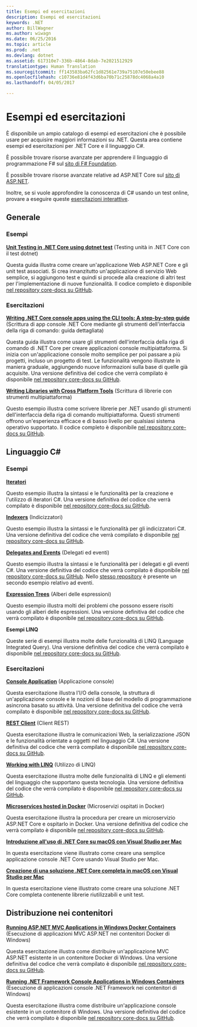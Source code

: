 ```yaml
---
title: Esempi ed esercitazioni
description: Esempi ed esercitazioni
keywords: .NET
author: BillWagner
ms.author: wiwagn
ms.date: 06/25/2016
ms.topic: article
ms.prod: .net
ms.devlang: dotnet
ms.assetid: 617310e7-336b-4864-8dab-7e2021512929
translationtype: Human Translation
ms.sourcegitcommit: ff143583ba62fc1d82561e739a75107e50ebee88
ms.openlocfilehash: c10736e81d4f43d6ba70b71c25878dc4068a4a10
ms.lasthandoff: 04/05/2017

---
```


# <a name="samples-and-tutorials"></a>Esempi ed esercitazioni

È disponibile un ampio catalogo di esempi ed esercitazioni che è possibile usare per acquisire maggiori informazioni su .NET. Questa area contiene esempi ed esercitazioni per .NET Core e il linguaggio C#.

È possibile trovare risorse avanzate per apprendere il linguaggio di programmazione F# sul [sito di F# Foundation](http://fsharp.org/learn.html). 

È possibile trovare risorse avanzate relative ad ASP.NET Core sul [sito di ASP.NET](https://docs.microsoft.com/aspnet/core/tutorials/).

Inoltre, se si vuole approfondire la conoscenza di C# usando un test online, provare a eseguire queste [esercitazioni interattive](http://go.microsoft.com/fwlink/?LinkId=817234).

## <a name="general"></a>Generale

### <a name="samples"></a>Esempi

**[Unit Testing in .NET Core using dotnet test](../core/testing/unit-testing-with-dotnet-test.md)** (Testing unità in .NET Core con il test dotnet)

Questa guida illustra come creare un'applicazione Web ASP.NET Core e gli unit test associati. Si crea innanzitutto un'applicazione di servizio Web semplice, si aggiungono test e quindi si procede alla creazione di altri test per l'implementazione di nuove funzionalità. Il codice completo è disponibile [nel repository core-docs su GitHub](https://github.com/dotnet/docs/tree/master/samples/core/getting-started/unit-testing-using-dotnet-test).

### <a name="tutorials"></a>Esercitazioni

**[Writing .NET Core console apps using the CLI tools: A step-by-step guide](../core/tutorials/using-with-xplat-cli.md)** (Scrittura di app console .NET Core mediante gli strumenti dell'interfaccia della riga di comando: guida dettagliata)

Questa guida illustra come usare gli strumenti dell'interfaccia della riga di comando di .NET Core per creare applicazioni console multipiattaforma.  Si inizia con un'applicazione console molto semplice per poi passare a più progetti, incluso un progetto di test. Le funzionalità vengono illustrate in maniera graduale, aggiungendo nuove informazioni sulla base di quelle già acquisite. Una versione definitiva del codice che verrà compilato è disponibile [nel repository core-docs su GitHub](https://github.com/dotnet/docs/tree/master/samples/core/console-apps).

**[Writing Libraries with Cross Platform Tools](../core/tutorials/libraries.md)** (Scrittura di librerie con strumenti multipiattaforma)

Questo esempio illustra come scrivere librerie per .NET usando gli strumenti dell'interfaccia della riga di comando multipiattaforma.  Questi strumenti offrono un'esperienza efficace e di basso livello per qualsiasi sistema operativo supportato.
Il codice completo è disponibile [nel repository core-docs su GitHub](https://github.com/dotnet/docs/tree/master/samples/framework/libraries/frameworks-library).

## <a name="c-language"></a>Linguaggio C#

### <a name="samples"></a>Esempi

**[Iteratori](../csharp/iterators.md)**

Questo esempio illustra la sintassi e le funzionalità per la creazione e l'utilizzo di iteratori C#. Una versione definitiva del codice che verrà compilato è disponibile [nel repository core-docs su GitHub](https://github.com/dotnet/docs/tree/master/samples/csharp/iterators).

**[Indexers](../csharp/indexers.md)** (Indicizzatori)

Questo esempio illustra la sintassi e le funzionalità per gli indicizzatori C#. Una versione definitiva del codice che verrà compilato è disponibile [nel repository core-docs su GitHub](https://github.com/dotnet/docs/tree/master/samples/csharp/indexers).

**[Delegates and Events](../csharp/delegates-events.md)** (Delegati ed eventi)

Questo esempio illustra la sintassi e le funzionalità per i delegati e gli eventi C#. Una versione definitiva del codice che verrà compilato è disponibile [nel repository core-docs su GitHub](https://github.com/dotnet/docs/tree/master/samples/csharp/delegates-and-events). Nello [stesso repository](https://github.com/dotnet/docs/tree/master/samples/csharp/events) è presente un secondo esempio relativo ad eventi.

**[Expression Trees](../csharp/expression-trees.md)** (Alberi delle espressioni)

Questo esempio illustra molti dei problemi che possono essere risolti usando gli alberi delle espressioni. Una versione definitiva del codice che verrà compilato è disponibile [nel repository core-docs su GitHub](https://github.com/dotnet/docs/tree/master/samples/csharp/expression-trees).

**Esempi LINQ**

Queste serie di esempi illustra molte delle funzionalità di LINQ (Language Integrated Query).  Una versione definitiva del codice che verrà compilato è disponibile [nel repository core-docs su GitHub](https://github.com/dotnet/docs/tree/master/samples/core/linq/csharp).

### <a name="tutorials"></a>Esercitazioni

**[Console Application](../csharp/tutorials/console-teleprompter.md)** (Applicazione console)

Questa esercitazione illustra l'I/O della console, la struttura di un'applicazione console e le nozioni di base del modello di programmazione asincrona basato su attività. Una versione definitiva del codice che verrà compilato è disponibile [nel repository core-docs su GitHub](https://github.com/dotnet/docs/tree/master/samples/csharp/getting-started/console-teleprompter).

**[REST Client](../csharp/tutorials/console-webapiclient.md)** (Client REST)

Questa esercitazione illustra le comunicazioni Web, la serializzazione JSON e le funzionalità orientate a oggetti nel linguaggio C#. Una versione definitiva del codice che verrà compilato è disponibile [nel repository core-docs su GitHub](https://github.com/dotnet/docs/tree/master/samples/csharp/getting-started/console-webapiclient).

**[Working with LINQ](../csharp/tutorials/working-with-linq.md)** (Utilizzo di LINQ)

Questa esercitazione illustra molte delle funzionalità di LINQ e gli elementi del linguaggio che supportano questa tecnologia. Una versione definitiva del codice che verrà compilato è disponibile [nel repository core-docs su GitHub](https://github.com/dotnet/docs/tree/master/samples/csharp/getting-started/console-linq).

**[Microservices hosted in Docker](../csharp/tutorials/microservices.md)** (Microservizi ospitati in Docker)

Questa esercitazione illustra la procedura per creare un microservizio ASP.NET Core e ospitarlo in Docker. Una versione definitiva del codice che verrà compilato è disponibile [nel repository core-docs su GitHub](https://github.com/dotnet/docs/tree/master/samples/csharp/getting-started/WeatherMicroservice).

**[Introduzione all'uso di .NET Core su macOS con Visual Studio per Mac](../core/tutorials/using-on-mac-vs.md)**

In questa esercitazione viene illustrato come creare una semplice applicazione console .NET Core usando Visual Studio per Mac.

**[Creazione di una soluzione .NET Core completa in macOS con Visual Studio per Mac](../core/tutorials/using-on-mac-vs-full-solution.md)**

In questa esercitazione viene illustrato come creare una soluzione .NET Core completa contenente librerie riutilizzabili e unit test.

## <a name="deploying-to-containers"></a>Distribuzione nei contenitori

**[Running ASP.NET MVC Applications in Windows Docker Containers](../framework/docker/aspnetmvc.md)** (Esecuzione di applicazioni MVC ASP.NET nei contenitori Docker di Windows)

Questa esercitazione illustra come distribuire un'applicazione MVC ASP.NET esistente in un contenitore Docker di Windows.
Una versione definitiva del codice che verrà compilato è disponibile [nel repository core-docs su GitHub](https://github.com/dotnet/docs/tree/master/samples/framework/docker/MVCRandomAnswerGenerator).

**[Running .NET Framework Console Applications in Windows Containers](../framework/docker/console.md)** (Esecuzione di applicazioni console .NET Framework nei contenitori di Windows)

Questa esercitazione illustra come distribuire un'applicazione console esistente in un contenitore di Windows. Una versione definitiva del codice che verrà compilato è disponibile [nel repository core-docs su GitHub](https://github.com/dotnet/docs/tree/master/samples/framework/docker/ConsoleRandomAnswerGenerator).
